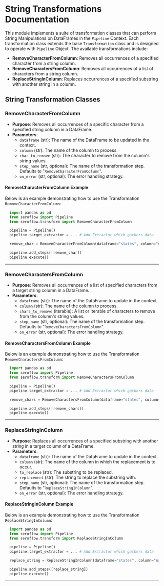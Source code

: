 # String Transformations Documentation

This module implements a suite of transformation classes that can perform String Manipulations on DataFrames in the `Pipeline` Context. Each transformation class extends the base `Transformation` class and is designed to operate with `Pipeline` Object. The available transformations include:

- **RemoveCharacterFromColumn**: Removes all occurrences of a specified character from a string column.
- **RemoveCharactersFromColumn**: Removes all occurrences of a list of characters from a string column.
- **ReplaceStringInColumn**: Replaces occurrences of a specified substring with another string in a column.

## String Transformation Classes
 
### RemoveCharacterFromColumn

- **Purpose**: Removes all occurrences of a specific character from a specified string column in a DataFrame.
- **Parameters**:
  - `dataframe` (str): The name of the DataFrame to be updated in the context.
  - `column` (str): The name of the column to process.
  - `char_to_remove` (str): The character to remove from the column's string values.
  - `step_name` (str, optional): The name of the transformation step. Defaults to "`RemoveCharacterFromColumn`".
  - `on_error` (str, optional): The error handling strategy.

#### RemoveCharacterFromColumn Example

Below is an example demonstrating how to use the Transformation `RemoveCharacterFromColumn`:

```python
  import pandas as pd
  from seroflow import Pipeline
  from seroflow.transform import RemoveCharacterFromColumn

  pipeline = Pipeline()
  pipeline.target_extractor = ... # Add Extractor which gathers data

  remove_char = RemoveCharacterFromColumn(dataframe="states", column="name", char_to_remove="&") # Initialize the RemoveCharacterFromColumn Step

  pipeline.add_steps([remove_char])
  pipeline.execute()
```

---

### RemoveCharactersFromColumn

- **Purpose**: Removes all occurrences of a list of specified characters from a target string column in a DataFrame.
- **Parameters**:
  - `dataframe` (str): The name of the DataFrame to update in the context.
  - `column` (str): The name of the column to process.
  - `chars_to_remove` (iterable): A list or iterable of characters to remove from the column's string values.
  - `step_name` (str, optional): The name of the transformation step. Defaults to "`RemoveCharactersFromColumn`".
  - `on_error` (str, optional): The error handling strategy.

#### RemoveCharactersFromColumn Example

Below is an example demonstrating how to use the Transformation `RemoveCharactersFromColumn`:

```python
  import pandas as pd
  from seroflow import Pipeline
  from seroflow.transform import RemoveCharactersFromColumn

  pipeline = Pipeline()
  pipeline.target_extractor = ... # Add Extractor which gathers data

  remove_chars = RemoveCharactersFromColumn(dataframe="states", column="name", char_to_remove=["&", "#", "*"]) # Initialize the RemoveCharactersFromColumn Step

  pipeline.add_steps([remove_chars])
  pipeline.execute()
```

---

### ReplaceStringInColumn

- **Purpose**: Replaces all occurrences of a specified substring with another string in a target column of a DataFrame.
- **Parameters**:
  - `dataframe` (str): The name of the DataFrame to update in the context.
  - `column` (str): The name of the column in which the replacement is to occur.
  - `to_replace` (str): The substring to be replaced.
  - `replacement` (str): The string to replace the substring with.
  - `step_name` (str, optional): The name of the transformation step. Defaults to "`ReplaceStringInColumn`".
  - `on_error` (str, optional): The error handling strategy.

#### ReplaceStringInColumn Example

Below is an example demonstrating how to use the Transformation `ReplaceStringInColumn`:

```python
  import pandas as pd
  from seroflow import Pipeline
  from seroflow.transform import ReplaceStringInColumn

  pipeline = Pipeline()
  pipeline.target_extractor = ... # Add Extractor which gathers data

  replace_string = ReplaceStringInColumn(dataframe="states", column="name", to_replace="and", replacement="&") # Initialize the ReplaceStringInColumn Step

  pipeline.add_steps([replace_string])
  pipeline.execute()
```

---
